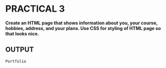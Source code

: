 # PRACTICAL 3
**Create an HTML page that shows information about you, your course, hobbies, address, and
your plans. Use CSS for styling of HTML page so that looks nice.**

## OUTPUT

`Portfolio`
<p align="center">
<img src=""  />
</p>
